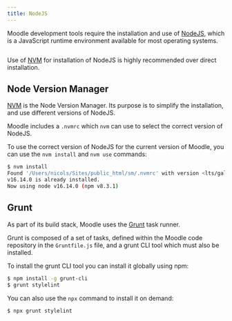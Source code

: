 ```yaml
---
title: NodeJS
---
```


Moodle development tools require the installation and use of [NodeJS](https://nodejs.org/en/), which is a JavaScript runtime environment available for most operating systems.

```{include} ../_templates/node_version.md
```

Use of [NVM](#node-version-manager) for installation of NodeJS is highly recommended over direct installation.

## Node Version Manager

[NVM](https://github.com/nvm-sh/nvm) is the Node Version Manager. Its purpose is to simplify the installation, and use different versions of NodeJS.

Moodle includes a `.nvmrc` which `nvm` can use to select the correct version of NodeJS.

To use the correct version of NodeJS for the current version of Moodle, you can use the `nvm install` and `nvm use` commands:

```bash
$ nvm install
Found '/Users/nicols/Sites/public_html/sm/.nvmrc' with version <lts/gallium>
v16.14.0 is already installed.
Now using node v16.14.0 (npm v8.3.1)
```

## Grunt

As part of its build stack, Moodle uses the [Grunt](https://gruntjs.com) task runner.

Grunt is composed of a set of tasks, defined within the Moodle code repository in the `Gruntfile.js` file, and a grunt CLI tool which must also be installed.

To install the grunt CLI tool you can install it globally using npm:

```bash
$ npm install -g grunt-cli
$ grunt stylelint
```

You can also use the `npx` command to install it on demand:

```bash
$ npx grunt stylelint
```
